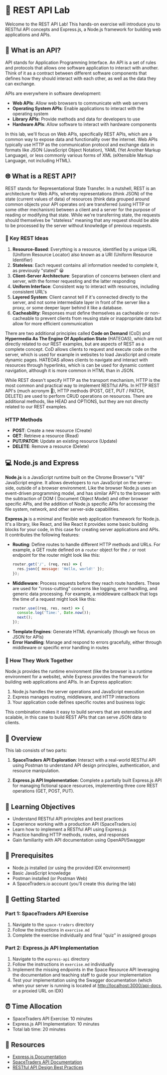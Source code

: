 # 🚀 REST API Lab

Welcome to the REST API Lab! This hands-on exercise will introduce you to RESTful API concepts and Express.js, a Node.js framework for building web applications and APIs.

## 🔌 What is an API?

API stands for Application Programming Interface. An API is a set of rules and protocols that allows one software application to interact with another. Think of it as a contract between different software components that defines how they should interact with each other, as well as the data they can exchange.

APIs are everywhere in software development:

- **Web APIs**: Allow web browsers to communicate with web servers
- **Operating System APIs**: Enable applications to interact with the operating system
- **Library APIs**: Provide methods and data for developers to use
- **Hardware APIs**: Allow software to interact with hardware components

In this lab, we'll focus on Web APIs, specifically REST APIs, which are a common way to expose data and functionality over the internet. Web APIs typically use HTTP as the communication protocol and exchange data in formats like JSON (JavaScript Object Notation), YAML (Yet Another Markup Language), or less commonly various forms of XML (eXtensible Markup Language, not including HTML).

## 🌐 What is a REST API?

REST stands for Representational State Transfer. In a nutshell, REST is an architecture for Web APIs, whereby representations (think JSON) of the state (current values of data) of resources (think data grouped around common objects your API operates on) are transferred (using HTTP or some other mechanism) between a client and a server for the purpose of reading or modifying that state. While we're transferring state, the requests should themselves be "stateless" meaning that any request should be able to be processed by the server without knowledge of previous requests.

### 💯 Key REST Ideas

1. **Resource-Based**: Everything is a resource, identified by a unique URL (Uniform Resource Locator) also known as a URI (Uniform Resource Identifier)
2. **Stateless**: Each request contains all information needed to complete it, as previously "stated" 😀
3. **Client-Server Architecture**: Separation of concerns between client and server, with the former requesting and the latter responding
4. **Uniform Interface**: Consistent way to interact with resources, including consistent URL's
5. **Layered System**: Client cannot tell if it's connected directly to the server, and not some intermediate layer in front of the server like a proxy, or some deeper layer behind it like a database.
6. **Cacheability**: Responses must define themselves as cacheable or non-cacheable to prevent clients from reusing stale or inappropriate data but allow for more efficient communication 

There are two additional principles called **Code on Demand** (CoD) and **Hypermedia As The Engine Of Application State** (HATEOAS), which are not directly related to our REST examples, but are aspects of REST as a complete concept. CoD allows clients to request and execute code on the server, which is used for example in websites to load JavaScript and create dynamic pages. HATEOAS allows clients to navigate and interact with resources through hyperlinks, which is can be used for dynamic content navigation, although it is more common in HTML than in JSON.

While REST doesn't specify HTTP as the transport mechanism, HTTP is the most common and practical way to implement RESTful APIs. In HTTP REST API's (much acronym 🐶), HTTP methods (POST, GET, PUT / PATCH, DELETE) are used to perform CRUD operations on resources. There are additional methods, like HEAD and OPTIONS, but they are not directly related to our REST examples.

### HTTP Methods

- **POST**: Create a new resource (Create)
- **GET**: Retrieve a resource (Read)
- **PUT/PATCH**: Update an existing resource (Update)
- **DELETE**: Remove a resource (Delete)

## 💻 Node.js and Express

**Node.js** is a JavaScript runtime built on the Chrome Browser's "V8" JavaScript engine. It allows developers to run JavaScript on the server-side, outside of a browser environment. Like the browser Node.js uses an event-driven programming model, and has similar API's to the browser with the subtraction of DOM ( Document Object Model) and other browser specific APIs, and the addition of Node.js specific APIs for accessing the file system, network, and other server-side capabilities.

**Express.js** is a minimal and flexible web application framework for Node.js. It's a library, like React, and like React it provides some basic building blocks for your code, in this case for creating server applications and APIs. It contributes the following features:

- **Routing**: Define routes to handle different HTTP methods and URLs. For example, a GET route defined on a `router` object for the `/` or root endpoint for the router might look like this:
    ```javascript
    router.get('/', (req, res) => {
      res.json({ message: 'Hello, world!' });
    });
    ```
- **Middleware**: Process requests before they reach route handlers. These are used for "cross-cutting" concerns like logging, error handling, and generic data processing. For example, a middleware callback that logs the time of a request might look like this:
    ```javascript
    router.use((req, res, next) => {
      console.log('Time:', Date.now());
      next();
    });
    ```
- **Template Engines**: Generate HTML dynamically (though we focus on JSON for APIs)
- **Error Handling**: Manage and respond to errors gracefully, either through middleware or specific error handling in routes

### 🧲 How They Work Together

Node.js provides the runtime environment (like the browser is a runtime environment for a website), while Express provides the framework for building web applications and APIs. In an Express application:

1. Node.js handles the server operations and JavaScript execution
2. Express manages routing, middleware, and HTTP interactions
3. Your application code defines specific routes and business logic

This combination makes it easy to build servers that are extensible and scalable, in this case to build REST APIs that can serve JSON data to clients.

## 🔎 Overview

This lab consists of two parts:

1. **SpaceTraders API Exploration**: Interact with a real-world RESTful API using Postman to understand API design principles, authentication, and resource manipulation.

2. **Express.js API Implementation**: Complete a partially built Express.js API for managing fictional space resources, implementing three core REST operations (GET, POST, PUT).

## 📖 Learning Objectives

- Understand RESTful API principles and best practices
- Experience working with a production API (SpaceTraders.io)
- Learn how to implement a RESTful API using Express.js
- Practice handling HTTP methods, routes, and responses
- Gain familiarity with API documentation using OpenAPI/Swagger

## 📝 Prerequisites

- Node.js installed (or using the provided IDX environment)
- Basic JavaScript knowledge
- Postman installed (or Postman Web)
- A SpaceTraders.io account (you'll create this during the lab)

## 🔰 Getting Started

### Part 1: SpaceTraders API Exercise

1. Navigate to the `space-traders` directory
2. Follow the instructions in `exercise.md`
3. Complete the exercise individually and final "quiz" in assigned groups

### Part 2: Express.js API Implementation

1. Navigate to the `express-api` directory
2. Follow the instructions in `exercise.md` individually
3. Implement the missing endpoints in the Space Resource API leveraging the documentation and teaching staff to guide your implementation
4. Test your implementation using the Swagger documentation (which when your server is running is located at [http://localhost:3000/api-docs](http://localhost:3000/api-docs), or a proxied URL on IDX)

## ⏰ Time Allocation

- SpaceTraders API Exercise: 10 minutes
- Express.js API Implementation: 10 minutes
- Total lab time: 20 minutes

## 📓 Resources

- [Express.js Documentation](https://expressjs.com/)
- [SpaceTraders API Documentation](https://spacetraders.io/docs/api)
- [RESTful API Design Best Practices](https://restfulapi.net/)